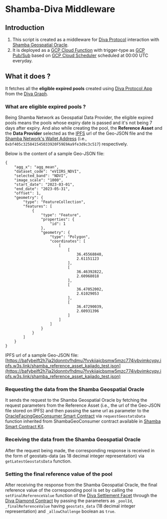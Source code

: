 # Shamba-Diva Middleware

## Introduction

1. This script is created as a middleware for [Diva Protocol](https://www.divaprotocol.io/) interaction with [Shamba Geospatial Oracle](https://shamba.network).
2. It is deployed as a [GCP Cloud Function](https://cloud.google.com/functions) with trigger-type as [GCP Pub/Sub](https://cloud.google.com/functions/docs/calling/pubsub) based on [GCP Cloud Scheduler](https://cloud.google.com/scheduler) scheduled at 00:00 UTC everyday.

## What it does ?

It fetches all the **eligible expired pools** created using [Diva Protocol App](https://app.diva.finance/) from the [Diva Graph](https://thegraph.com/hosted-service/subgraph/divaprotocol/diva-polygon-pilot).

### What are eligible expired pools ?

Being Shamba Network as Geospatial Data Provider, the eligible expired pools means the pools whose expiry date is passed and it's not being 7 days after expiry. And also while creating the pool, the **Reference Asset** and the **Data Provider** selected as the [IPFS](https://web3.storage/) url of the Geo-JSON file and the [Shamba Network&#39;s Wallet Address](https://polygonscan.com/address/0xbf405c325841545033920F59E9Aa9fe3d9c3c517) (i.e., `0xbf405c325841545033920F59E9Aa9fe3d9c3c517`) respectively.

Below is the content of a sample Geo-JSON file:

```
{
    "agg_x": "agg_mean",
    "dataset_code": "eVIIRS_NDVI",
    "selected_band": "NDVI",
    "image_scale": "1000",
    "start_date": "2023-03-01",
    "end_date": "2023-05-31",
    "offset": 1,
    "geometry": {
        "type": "FeatureCollection",
        "features": [
            {
                "type": "Feature",
                "properties": {
                    "id": 1
                },
                "geometry": {
                    "type": "Polygon",
                    "coordinates": [
                        [
                            [
                                36.45568848,
                                2.61151123
                            ],
                            [
                                36.46392822,
                                2.60968018
                            ],
                            [
                                36.47052002,
                                2.61029053
                            ],
                            [
                                36.47290039,
                                2.60931396
                            ]
                        ]
                    ]
                }
            }
        ]
    }
}
```

IPFS url of a sample Geo-JSON file: [https://bafybeift2h7ja2ldonntvfhdmu7fvvkiiajcbsmw5mzc774iybvimkcyqy.ipfs.w3s.link/shamba_reference_asset_kajiado_test.json](https://bafybeift2h7ja2ldonntvfhdmu7fvvkiiajcbsmw5mzc774iybvimkcyqy.ipfs.w3s.link/shamba_reference_asset_kajiado_test.json)

### Requesting the data from the Shamba Geospatial Oracle

It sends the request to the Shamba Geospatial Oracle by fetching the request parameters from the Reference Asset (i.e., the url of the Geo-JSON file stored on IPFS) and then passing the same url as parameter to the [OracleFacingGeoConsumer Smart Contract](https://mumbai.polygonscan.com/address/0xd4472aB370dF4AA27Dc5cCe921307e2bE9Bcf041) via `requestGeostatsData` function inherited from ShambaGeoConsumer contract available in [Shamba Smart Contract Kit](https://github.com/shambadynamic/shamba-smartcontractkit).

### Receiving the data from the Shamba Geospatial Oracle

After the request being made, the corresponding response is received in the form of geostats-data (as 18 decimal integer representation) via `getLatestGeostatsData` function.

### Setting the final reference value of the pool

After receiving the response from the Shamba Geospatial Oracle, the final reference value of the corresponding pool is set by calling the `setFinalReferenceValue` function of the [Diva Settlement Facet](https://polygonscan.com/address/0x2fb975729e222a3983b090aa700cacb00ae186cf) through the [Diva Diamond Contract](https://polygonscan.com/address/0x2C9c47E7d254e493f02acfB410864b9a86c28e1D) by passing the parameters as `_poolId`, `_finalReferenceValue` having `geostats_data` (18 decimal integer representation) and `_allowChallenge` boolean as `true`.
